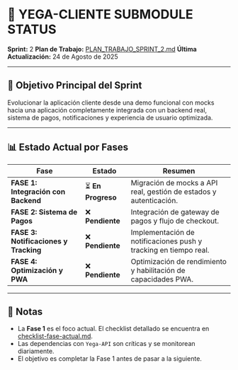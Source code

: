 # 🌳 YEGA-CLIENTE SUBMODULE STATUS

**Sprint:** 2
**Plan de Trabajo:** [PLAN_TRABAJO_SPRINT_2.md](../../PLAN_TRABAJO_SPRINT_2.md)
**Última Actualización:** 24 de Agosto de 2025

---

## 🎯 Objetivo Principal del Sprint

Evolucionar la aplicación cliente desde una demo funcional con mocks hacia una aplicación completamente integrada con un backend real, sistema de pagos, notificaciones y experiencia de usuario optimizada.

---

## 📊 Estado Actual por Fases

| Fase                               | Estado          | Resumen                                                                 |
| ---------------------------------- | --------------- | ----------------------------------------------------------------------- |
| **FASE 1: Integración con Backend**| ⏳ **En Progreso**| Migración de mocks a API real, gestión de estados y autenticación.      |
| **FASE 2: Sistema de Pagos**       | ❌ **Pendiente**  | Integración de gateway de pagos y flujo de checkout.                    |
| **FASE 3: Notificaciones y Tracking**| ❌ **Pendiente**  | Implementación de notificaciones push y tracking en tiempo real.        |
| **FASE 4: Optimización y PWA**     | ❌ **Pendiente**  | Optimización de rendimiento y habilitación de capacidades PWA.          |

---

## 📝 Notas
- La **Fase 1** es el foco actual. El checklist detallado se encuentra en [checklist-fase-actual.md](../plan/checklist-fase-actual.md).
- Las dependencias con `Yega-API` son críticas y se monitorean diariamente.
- El objetivo es completar la Fase 1 antes de pasar a la siguiente.
